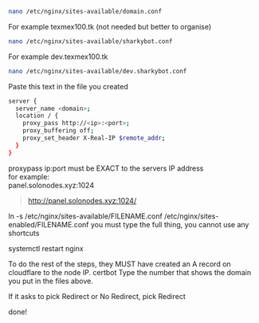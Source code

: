```bash
nano /etc/nginx/sites-available/domain.conf
```  
For example texmex100.tk (not needed but better to organise)  
```bash
nano /etc/nginx/sites-available/sharkybot.conf
```
For example dev.texmex100.tk  
```bash
nano /etc/nginx/sites-available/dev.sharkybot.conf
```  

Paste this text in the file you created
```bash
server {
  server_name <domain>;
  location / {
    proxy_pass http://<ip>:<port>;
    proxy_buffering off;
    proxy_set_header X-Real-IP $remote_addr;
  }
}
```

proxypass ip:port must be EXACT to the servers IP address  
for example:  
panel.solonodes.xyz:1024  
>http://panel.solonodes.xyz:1024/

ln -s /etc/nginx/sites-available/FILENAME.conf /etc/nginx/sites-enabled/FILENAME.conf
you must type the full thing, you cannot use any shortcuts

systemctl restart nginx

To do the rest of the steps, they MUST have created an A record on cloudflare to the node IP.
certbot
Type the number that shows the domain you put in the files above.

If it asks to pick Redirect or No Redirect, pick Redirect

done!

